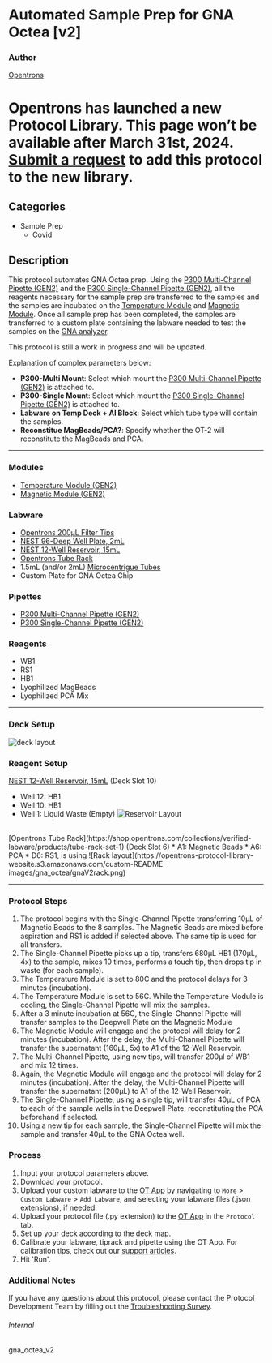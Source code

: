 # Automated Sample Prep for GNA Octea [v2]

### Author
[Opentrons](https://opentrons.com/)


# Opentrons has launched a new Protocol Library. This page won’t be available after March 31st, 2024. [Submit a request](https://docs.google.com/forms/d/e/1FAIpQLSdYYp9QCKow4nn0KlCVsMS3HX0eJ0N9O7-erajKvcpT0lWbSg/viewform) to add this protocol to the new library.

## Categories
* Sample Prep
	* Covid

## Description
This protocol automates GNA Octea prep. Using the [P300 Multi-Channel Pipette (GEN2)](https://shop.opentrons.com/collections/ot-2-pipettes/products/8-channel-electronic-pipette) and the [P300 Single-Channel Pipette (GEN2)](https://shop.opentrons.com/collections/ot-2-pipettes/products/single-channel-electronic-pipette), all the reagents necessary for the sample prep are transferred to the samples and the samples are incubated on the [Temperature Module](https://shop.opentrons.com/collections/hardware-modules/products/tempdeck) and [Magnetic Module](https://shop.opentrons.com/collections/hardware-modules/products/magdeck). Once all sample prep has been completed, the samples are transferred to a custom plate containing the labware needed to test the samples on the [GNA analyzer](https://www.gna-bio.com/products/).

This protocol is still a work in progress and will be updated.


Explanation of complex parameters below:
* **P300-Multi Mount**: Select which mount the [P300 Multi-Channel Pipette (GEN2)](https://shop.opentrons.com/collections/ot-2-pipettes/products/8-channel-electronic-pipette) is attached to.
* **P300-Single Mount**: Select which mount the [P300 Single-Channel Pipette (GEN2)](https://shop.opentrons.com/collections/ot-2-pipettes/products/single-channel-electronic-pipette) is attached to.
* **Labware on Temp Deck + Al Block**: Select which tube type will contain the samples.
* **Reconstitue MagBeads/PCA?**: Specify whether the OT-2 will reconstitute the MagBeads and PCA.


---

### Modules
* [Temperature Module (GEN2)](https://shop.opentrons.com/collections/hardware-modules/products/tempdeck)
* [Magnetic Module (GEN2)](https://shop.opentrons.com/collections/hardware-modules/products/magdeck)

### Labware
* [Opentrons 200µL Filter Tips](https://shop.opentrons.com/collections/opentrons-tips/products/opentrons-200ul-filter-tips)
* [NEST 96-Deep Well Plate, 2mL](https://shop.opentrons.com/collections/verified-labware/products/nest-0-2-ml-96-well-deep-well-plate-v-bottom)
* [NEST 12-Well Reservoir, 15mL](https://shop.opentrons.com/collections/verified-labware/products/nest-12-well-reservoir-15-ml)
* [Opentrons Tube Rack](https://shop.opentrons.com/collections/verified-labware/products/tube-rack-set-1)
* 1.5mL (and/or 2mL) [Microcentrigue Tubes]()
* Custom Plate for GNA Octea Chip

### Pipettes
* [P300 Multi-Channel Pipette (GEN2)](https://shop.opentrons.com/collections/ot-2-pipettes/products/8-channel-electronic-pipette)
* [P300 Single-Channel Pipette (GEN2)](https://shop.opentrons.com/collections/ot-2-pipettes/products/single-channel-electronic-pipette)

### Reagents
* WB1
* RS1
* HB1
* Lyophilized MagBeads
* Lyophilized PCA Mix

---

### Deck Setup
![deck layout](https://opentrons-protocol-library-website.s3.amazonaws.com/custom-README-images/gna_octea/gnaV2deck.png)

### Reagent Setup
[NEST 12-Well Reservoir, 15mL](https://shop.opentrons.com/collections/verified-labware/products/nest-12-well-reservoir-15-ml) (Deck Slot 10)
* Well 12: HB1
* Well 10: HB1
* Well 1: Liquid Waste (Empty)
![Reservoir Layout](https://opentrons-protocol-library-website.s3.amazonaws.com/custom-README-images/gna_octea/gnaV2res.png)
</br>
[Opentrons Tube Rack](https://shop.opentrons.com/collections/verified-labware/products/tube-rack-set-1) (Deck Slot 6)
* A1: Magnetic Beads
* A6: PCA
* D6: RS1, is using
![Rack layout](https://opentrons-protocol-library-website.s3.amazonaws.com/custom-README-images/gna_octea/gnaV2rack.png)

---

### Protocol Steps
1. The protocol begins with the Single-Channel Pipette transferring 10µL of Magnetic Beads to the 8 samples. The Magnetic Beads are mixed before aspiration and RS1 is added if selected above. The same tip is used for all transfers.
2. The Single-Channel Pipette picks up a tip, transfers 680µL HB1 (170µL, 4x) to the sample, mixes 10 times, performs a touch tip, then drops tip in waste (for each sample).
3. The Temperature Module is set to 80C and the protocol delays for 3 minutes (incubation).
4. The Temperature Module is set to 56C. While the Temperature Module is cooling, the Single-Channel Pipette will mix the samples.
5. After a 3 minute incubation at 56C, the Single-Channel Pipette will transfer samples to the Deepwell Plate on the Magnetic Module
6. The Magnetic Module will engage and the protocol will delay for 2 minutes (incubation). After the delay, the Multi-Channel Pipette will transfer the supernatant (160µL, 5x) to A1 of the 12-Well Reservoir.
7. The Multi-Channel Pipette, using new tips, will transfer 200µl of WB1 and mix 12 times.
8. Again, the Magnetic Module will engage and the protocol will delay for 2 minutes (incubation). After the delay, the Multi-Channel Pipette will transfer the supernatant (200µL) to A1 of the 12-Well Reservoir.
9. The Single-Channel Pipette, using a single tip, will transfer 40µL of PCA to each of the sample wells in the Deepwell Plate, reconstituting the PCA beforehand if selected.
10. Using a new tip for each sample, the Single-Channel Pipette will mix the sample and transfer 40µL to the GNA Octea well.


### Process
1. Input your protocol parameters above.
2. Download your protocol.
3. Upload your custom labware to the [OT App](https://opentrons.com/ot-app) by navigating to `More` > `Custom Labware` > `Add Labware`, and selecting your labware files (.json extensions), if needed.
4. Upload your protocol file (.py extension) to the [OT App](https://opentrons.com/ot-app) in the `Protocol` tab.
5. Set up your deck according to the deck map.
6. Calibrate your labware, tiprack and pipette using the OT App. For calibration tips, check out our [support articles](https://support.opentrons.com/en/collections/1559720-guide-for-getting-started-with-the-ot-2).
7. Hit 'Run'.

### Additional Notes
If you have any questions about this protocol, please contact the Protocol Development Team by filling out the [Troubleshooting Survey](https://protocol-troubleshooting.paperform.co/).

###### Internal
gna_octea_v2

